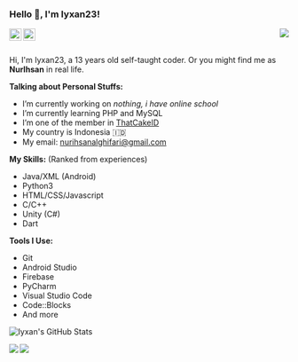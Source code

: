 ### Hello :wave:, I'm Iyxan23!

<img align="right" src="https://media.giphy.com/media/LmNwrBhejkK9EFP504/giphy.gif"/>

<a href="https://twitter.com/Iyxan23">
  <img align="left" alt="Iyxan23 | Twitter" width="22px" src="https://cdn.jsdelivr.net/npm/simple-icons@v3/icons/twitter.svg" />
</a>
<a href="https://www.instagram.com/ihsan_t3ch/">
  <img align="left" alt="Iyxan23's Instagram" width="22px" src="https://cdn.jsdelivr.net/npm/simple-icons@v3/icons/instagram.svg" />
</a>

<br/>
<br/>

Hi, I'm Iyxan23, a 13 years old self-taught coder.
Or you might find me as **NurIhsan** in real life.
  
 
  
**Talking about Personal Stuffs:**

- I’m currently working on _nothing, i have online school_
- I’m currently learning PHP and MySQL
- I’m one of the member in [ThatCakeID](https://github.com/ThatCakeID)
- My country is Indonesia :indonesia:
- My email: nurihsanalghifari@gmail.com

**My Skills:** (Ranked from experiences) 

- Java/XML (Android)
- Python3
- HTML/CSS/Javascript
- C/C++
- Unity (C#)
- Dart

**Tools I Use:**  

- Git
- Android Studio
- Firebase
- PyCharm
- Visual Studio Code
- Code::Blocks
- And more

![Iyxan's GitHub Stats](https://github-readme-stats.vercel.app/api?username=Iyxan23&show_icons=true&hide_border=true)

<a href="https://github.com/ThatCakeID/os-thm-android">
  <img align="left" src="https://github-readme-stats.vercel.app/api/pin/?username=ThatCakeID&repo=os-thm-android" />
</a>

<a href="https://github.com/Iyxan23/sk-collab">
  <img align="left" src="https://github-readme-stats.vercel.app/api/pin/?username=Iyxan23&repo=sk-collab" />
</a>
